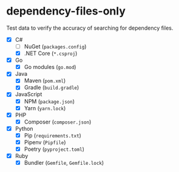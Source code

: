 # dependency-files-only

Test data to verify the accuracy of searching for dependency files.

- [x] C#
  - [ ] NuGet (`packages.config`)
  - [x] .NET Core (`*.csproj`)
- [x] Go
  - [x] Go modules (`go.mod`)
- [x] Java
  - [x] Maven (`pom.xml`)
  - [x] Gradle (`build.gradle`)
- [x] JavaScript
  - [x] NPM (`package.json`)
  - [x] Yarn (`yarn.lock`)
- [x] PHP
  - [x] Composer (`composer.json`)
- [x] Python
  - [x] Pip (`requirements.txt`)
  - [x] Pipenv (`Pipfile`)
  - [x] Poetry (`pyproject.toml`)
- [x] Ruby
  - [x] Bundler (`Gemfile`, `Gemfile.lock`)
